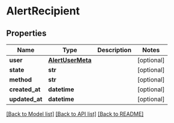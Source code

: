# AlertRecipient

## Properties
Name | Type | Description | Notes
------------ | ------------- | ------------- | -------------
**user** | [**AlertUserMeta**](AlertUserMeta.md) |  | [optional] 
**state** | **str** |  | [optional] 
**method** | **str** |  | [optional] 
**created_at** | **datetime** |  | [optional] 
**updated_at** | **datetime** |  | [optional] 

[[Back to Model list]](../README.md#documentation-for-models) [[Back to API list]](../README.md#documentation-for-api-endpoints) [[Back to README]](../README.md)


